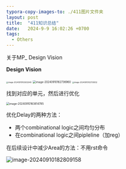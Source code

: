 ```yaml
---
typora-copy-images-to: ./411图片文件夹
layout: post
title:  "411知识总结"
date:   2024-9-9 16:02:26 +0700
tags:
  - Others
---
```


关于MP_ Design Vision





**Design Vision**

<img src="https://raw.githubusercontent.com/Sylvanashub/Sylvanashub.github.io/main/img/202409101824289.png" alt="image-20240910163602649" style="zoom:33%;" />

<img src="https://raw.githubusercontent.com/Sylvanashub/Sylvanashub.github.io/main/img/202409101824290.png" alt="image-20240910162736960" style="zoom: 50%;" />

<img src="https://raw.githubusercontent.com/Sylvanashub/Sylvanashub.github.io/main/img/202409101824291.png" alt="image-20240910163739932" style="zoom: 33%;" />

找到对应的单元，然后进行优化

<img src="https://raw.githubusercontent.com/Sylvanashub/Sylvanashub.github.io/main/img/202409101824292.png" alt="image-20240910163814785" style="zoom:50%;" />

优化Delay的两种方法：

- 两个combinational logic之间均匀分布 
- 在combinational logic之间pipleline（加reg）

在后续设计中减少Area的方法：不用rst命令

![image-20240910182809158](https://raw.githubusercontent.com/Sylvanashub/Sylvanashub.github.io/main/img/202409101828198.png)



